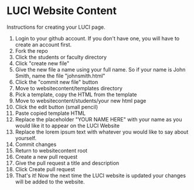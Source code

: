 # LUCI Website Content

Instructions for creating your LUCI page.

1. Login to your github account.  If you don't have one, you will have to create an account first.
2. Fork the repo
3. Click the students or faculty directory
4. Click "create new file"
5. Give the new file a name using your full name.  So if your name is John Smith, name the file "johnsmith.html"
6. Click the "commit new file" button
7. Move to websitecontent/templates directory
8. Pick a template, copy the HTML from the template
9. Move to websitecontent/students/your new html page
10. Click the edit button (small pencil)
11. Paste copied template HTML
12. Replace the placeholder "YOUR NAME HERE" with your name as you would like it to appear on the LUCI Website
13. Replace the lorem ipsum text with whatever you would like to say about yourself.
14. Commit changes
15. Return to websitecontent root
16. Create a new pull request
17. Give the pull request a title and description
18. Click Create pull request
19. That's it!  Now the next time the LUCI website is updated your changes will be added to the website.
